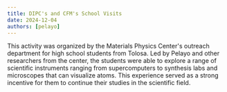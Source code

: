 ```yaml
---
title: DIPC's and CFM's School Visits
date: 2024-12-04
authors: [pelayo]
---
```


This activity was organized by the Materials Physics Center's outreach department for high school students from Tolosa.
Led by Pelayo and other researchers from the center,
the students were able to explore a range of scientific instruments ranging from supercomputers to synthesis labs and microscopes that can visualize atoms.
This experience served as a strong incentive for them to continue their studies in the scientific field.
